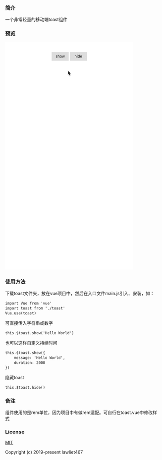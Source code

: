 ### 简介
一个非常轻量的移动端toast组件

### 预览
![效果图](./gif.gif)

### 使用方法
下载toast文件夹，放在vue项目中，然后在入口文件main.js引入、安装，如： 

```
import Vue from 'vue'
import toast from './toast'
Vue.use(toast)
```
可直接传入字符串或数字
```
this.$toast.show('Hello World')
```
也可以这样自定义持续时间
```
this.$toast.show({
    message: 'Hello World',
    duration: 2000
})
```
隐藏toast

```
this.$toast.hide()
```
### 备注
组件使用的是rem单位，因为项目中有做rem适配。可自行在toast.vue中修改样式
### License
[MIT](https://github.com/lawliet467/vue-simple-toast/License)  

Copyright (c) 2019-present lawliet467
